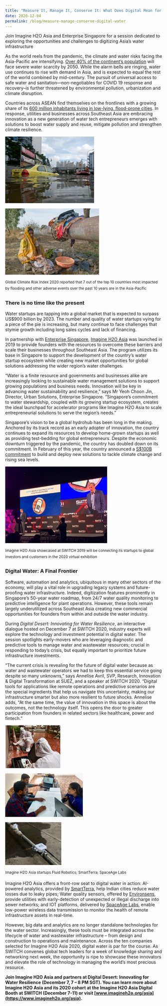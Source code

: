 ```yaml
---
title: "Measure It, Manage It, Conserve It: What Does Digital Mean for Water in 2020?"
date: 2020-12-04
permalink: /blog/measure-manage-conserve-digital-water
---
```

Join Imagine H2O Asia and Enterprise Singapore for a session dedicated to exploring the opportunities and challenges to digitizing Asia’s water infrastructure

As the world reels from the pandemic, the climate and water risks facing the Asia-Pacific are intensifying. [Over 40% of the continent’s population](https://www.eco-business.com/news/whats-being-done-to-fix-water-scarcity-in-asias-most-water-stressed-countries/) will face severe water scarcity by 2050. While the alarm bells are ringing, water use continues to rise with demand in Asia, and is expected to equal the rest of the world combined by mid-century. The pursuit of universal access to safe water and sanitation—non-negotiables for COVID 19 response and recovery–is further threatened by environmental pollution, urbanization and climate disruption.   

Countries across ASEAN find themselves on the frontlines with a growing share of its [600 million inhabitants living in low-lying, flood-prone cities](https://theaseanpost.com/article/aseans-megacities-danger). In response, utilities and businesses across Southeast Asia are embracing innovation as a new generation of water tech entrepreneurs emerges with solutions to boost water supply and reuse, mitigate pollution and strengthen climate resilience.

![](/images/SWITCH_2020-Digital_Water_1.jpg)

![](/images/SWITCH_2020-Digital_Water_2.jpg)

<sup>Global Climate Risk Index 2020 reported that 7 out of the top 10 countries most impacted by flooding and other adverse events over the past 10 years are in the Asia-Pacific</sup>

### There is no time like the present

Water startups are tapping into a global market that is expected to surpass US$900 billion by 2023. The number and quality of water startups vying for a piece of the pie is increasing, but many continue to face challenges that stymie growth including long sales cycles and lack of financing.

In partnership with [Enterprise Singapore](https://enterprisesg.gov.sg), [Imagine H2O Asia](http://www.imagineh2o.org/asia) was launched in 2019 to provide founders with the resources to overcome these barriers and scale their businesses throughout Southeast Asia. The program utilizes its base in Singapore to support the development of the country’s water startup ecosystem while creating new market opportunities for global solutions addressing the wider region’s water challenges.

“Water is a finite resource and governments and businesses alike are increasingly looking to sustainable water management solutions to support growing populations and business needs. Innovation will be key in advancing water sustainability and resilience,” says Mr Yeoh Choon Jin, Director, Urban Solutions, Enterprise Singapore. “Singapore’s commitment to water stewardship, coupled with its growing startup ecosystem, creates the ideal launchpad for accelerator programs like Imagine H2O Asia to scale entrepreneurial solutions to serve the region’s needs.”

Singapore’s vision to be a global hydrohub has been long in the making. Anchored by its track record as an early adopter of innovation, the country continues to expand its resources to develop home-grown startups as well as providing test-bedding for global entrepreneurs. Despite the economic downturn triggered by the pandemic, the country has doubled down on its commitment. In February of this year, the country announced a [S$100B commitment](https://www.bloomberg.com/news/features/2020-02-25/singapore-has-a-100-billion-plan-for-adapting-to-climate-change) to build and deploy new solutions to tackle climate change and rising sea levels.

![](/images/SWITCH_2020-Digital_Water_4.jpg)

<sup>Imagine H2O Asia showcased at SWITCH 2019 will be connecting its startups to global investors and customers in the 2020 virtual exhibition</sup>

### Digital Water: A Final Frontier

Software, automation and analytics, ubiquitous in many other sectors of the economy, will play a vital role in upgrading legacy systems and future-proofing water infrastructure. Indeed, digitization features prominently in Singapore’s 50-year water roadmap, from 24/7 water quality monitoring to predictive intelligence for plant operations. However, these tools remain largely underutilized across Southeast Asia creating new commercial opportunities for founders from within and outside the water industry.

During *Digital Desert: Innovating for Water Resilience*, an interactive dialogue hosted on December 7 at SWITCH 2020, industry experts will explore the technology and investment potential in digital water. The session spotlights early-movers who are leveraging diagnostic and predictive tools to manage water and wastewater resources; crucial in responding to today’s crisis, but equally important to prioritize future infrastructure investments. 

“The current crisis is revealing for the future of digital water because as water and wastewater operators we had to keep this essential service going despite so many unknowns,” says Annelise Avril, SVP, Research, Innovation & Digital Transformation at SUEZ, and a speaker at SWITCH 2020. “Digital tools for applications like remote operations and predictive scenarios are the special ingredients that help us navigate this uncertainty, making our infrastructure smarter but also more resilient to future shocks. Annelise adds, “At the same time, the value of innovation in this space is about the outcomes, not the technology itself. This opens the door to greater participation from founders in related sectors like healthcare, power and fintech.”

![](/images/SWITCH_2020-Digital_Water_5.jpg)

![](/images/SWITCH_2020-Digital_Water_6.jpg)

![](/images/SWITCH_2020-Digital_Water_7.jpg)

<sup>Imagine H2O Asia startups Fluid Robotics; SmartTerra; SpaceAge Labs</sup>

Imagine H2O Asia offers a front-row seat to digital water in action: AI-powered analytics, provided by [SmartTerra](http://www.smartterra.io/), help Indian cities reduce water losses due to leaky pipes; Water quality sensors, offered by [Environsens](http://www.environsens.com/), provide utilities with early-detection of unexpected or illegal discharge into sewer networks; and IOT platforms, delivered by [SpaceAge Labs](http://www.spaceage-labs.com/), enable low-power wireless data transmission to monitor the health of remote infrastructure assets in real-time.  

However, big data and analytics are no longer standalone technologies for the water sector. Increasingly, these tools must be integrated across the lifecycle of water and wastewater infrastructure – from design and construction to operations and maintenance. Across the ten companies selected for Imagine H2O Asia 2020, digital water is par for the course. As SWITCH convenes global tech leaders for a week of knowledge sharing and networking next week, the opportunity is ripe to showcase these innovators and elevate the role of technology in managing the world’s most precious resource.

**Join Imagine H2O Asia and partners at Digital Desert: Innovating for Water Resilience (December 7, 7 – 8 PM SGT). You can learn more about Imagine H2O Asia and its 2020 cohort at the Imagine H2O Asia Digital Booth at SWITCH (December 7-11) or visit [www.imagineh2o.org/asia](https://www.imagineh2o.org/asia).**